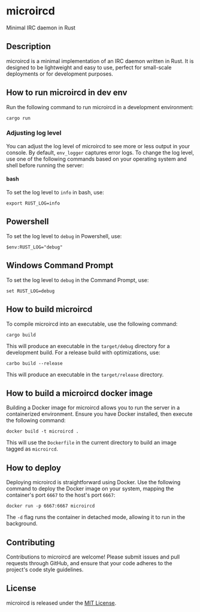 # microircd
Minimal IRC daemon in Rust

## Description
microircd is a minimal implementation of an IRC daemon written in Rust. It is designed to be lightweight and easy to use, perfect for small-scale deployments or for development purposes.

## How to run microircd in dev env
Run the following command to run microircd in a development environment:

```
cargo run
```


### Adjusting log level
You can adjust the log level of microircd to see more or less output in your console. By default, `env_logger` captures error logs. To change the log level, use one of the following commands based on your operating system and shell before running the server:

#### bash
To set the log level to `info` in bash, use:


```
export RUST_LOG=info
```

## Powershell
To set the log level to `debug` in Powershell, use:
```
$env:RUST_LOG="debug" 
```

## Windows Command Prompt
To set the log level to `debug` in the Command Prompt, use:

```
set RUST_LOG=debug
```


## How to build microircd
To compile microircd into an executable, use the following command:


```
cargo build
```


This will produce an executable in the `target/debug` directory for a development build. For a release build with optimizations, use:

```
carbo build --release
```

This will produce an executable in the `target/release` directory.

## How to build a microircd docker image 
Building a Docker image for microircd allows you to run the server in a containerized environment. Ensure you have Docker installed, then execute the following command:


```
docker build -t microircd .
```

This will use the `Dockerfile` in the current directory to build an image tagged as `microircd`.

## How to deploy
Deploying microircd is straightforward using Docker. Use the following command to deploy the Docker image on your system, mapping the container's port `6667` to the host's port `6667`:

```
docker run -p 6667:6667 microircd
```

The `-d` flag runs the container in detached mode, allowing it to run in the background.

## Contributing
Contributions to microircd are welcome! Please submit issues and pull requests through GitHub, and ensure that your code adheres to the project's code style guidelines.

## License
microircd is released under the [MIT License](LICENSE).
